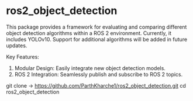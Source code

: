 # ros2_object_detection
This package provides a framework for evaluating and comparing different object detection algorithms within a ROS 2 environment. Currently, it includes YOLOv10. Support for additional algorithms will be added in future updates.

Key Features:
1. Modular Design: Easily integrate new object detection models.
2. ROS 2 Integration: Seamlessly publish and subscribe to ROS 2 topics.

git clone -> https://github.com/ParthKharche1/ros2_object_detection.git
              cd ros2_object_detection
    
